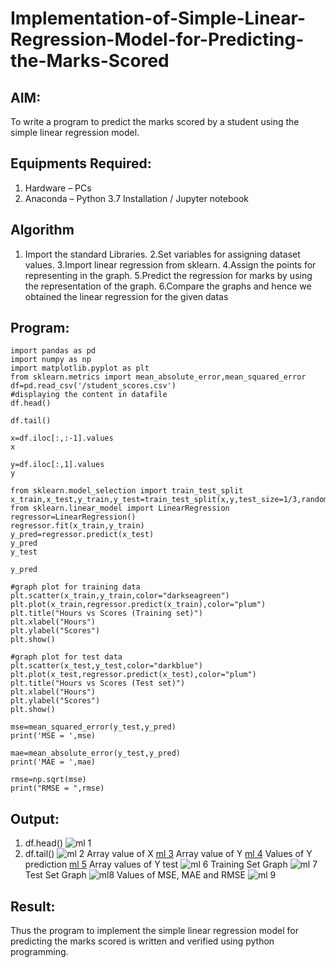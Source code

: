 # Implementation-of-Simple-Linear-Regression-Model-for-Predicting-the-Marks-Scored

## AIM:
To write a program to predict the marks scored by a student using the simple linear regression model.

## Equipments Required:
1. Hardware – PCs
2. Anaconda – Python 3.7 Installation / Jupyter notebook

## Algorithm
1. Import the standard Libraries.
2.Set variables for assigning dataset values.
3.Import linear regression from sklearn.
4.Assign the points for representing in the graph.
5.Predict the regression for marks by using the representation of the graph.
6.Compare the graphs and hence we obtained the linear regression for the given datas

## Program:
```
import pandas as pd
import numpy as np
import matplotlib.pyplot as plt
from sklearn.metrics import mean_absolute_error,mean_squared_error
df=pd.read_csv('/student_scores.csv')
#displaying the content in datafile
df.head()

df.tail()

x=df.iloc[:,:-1].values
x

y=df.iloc[:,1].values
y

from sklearn.model_selection import train_test_split
x_train,x_test,y_train,y_test=train_test_split(x,y,test_size=1/3,random_state=0)
from sklearn.linear_model import LinearRegression
regressor=LinearRegression()
regressor.fit(x_train,y_train)
y_pred=regressor.predict(x_test)
y_pred
y_test

y_pred

#graph plot for training data
plt.scatter(x_train,y_train,color="darkseagreen")
plt.plot(x_train,regressor.predict(x_train),color="plum")
plt.title("Hours vs Scores (Training set)")
plt.xlabel("Hours")
plt.ylabel("Scores")
plt.show()

#graph plot for test data
plt.scatter(x_test,y_test,color="darkblue")
plt.plot(x_test,regressor.predict(x_test),color="plum")
plt.title("Hours vs Scores (Test set)")
plt.xlabel("Hours")
plt.ylabel("Scores")
plt.show()

mse=mean_squared_error(y_test,y_pred)
print('MSE = ',mse)

mae=mean_absolute_error(y_test,y_pred)
print('MAE = ',mae)

rmse=np.sqrt(mse)
print("RMSE = ",rmse)
```

## Output:
1. df.head()
![ml 1](https://github.com/magesh534/Implementation-of-Simple-Linear-Regression-Model-for-Predicting-the-Marks-Scored/assets/135577936/24458f64-35f9-4347-832c-cbafe6523716)
2. df.tail()
![ml 2](https://github.com/magesh534/Implementation-of-Simple-Linear-Regression-Model-for-Predicting-the-Marks-Scored/assets/135577936/ade86d1c-5c11-45b4-9e26-e8a001c33331)
Array value of X
[ml 3](https://github.com/magesh534/Implementation-of-Simple-Linear-Regression-Model-for-Predicting-the-Marks-Scored/assets/135577936/b7ac3bd4-1260-4959-ab68-3cc22ea7eba4)
Array value of Y
[ml 4](https://github.com/magesh534/Implementation-of-Simple-Linear-Regression-Model-for-Predicting-the-Marks-Scored/assets/135577936/bb6304e9-4ef3-4df1-99ca-98f6ec1de3e2)
 Values of Y prediction
[ml 5](https://github.com/magesh534/Implementation-of-Simple-Linear-Regression-Model-for-Predicting-the-Marks-Scored/assets/135577936/39bae5bf-c00e-4c9e-ac98-65f1eb82cc24)
Array values of Y test
![ml 6](https://github.com/magesh534/Implementation-of-Simple-Linear-Regression-Model-for-Predicting-the-Marks-Scored/assets/135577936/25592a50-268a-440d-9165-3988437a1b98)
Training Set Graph
![ml 7](https://github.com/magesh534/Implementation-of-Simple-Linear-Regression-Model-for-Predicting-the-Marks-Scored/assets/135577936/2b387912-598d-4de4-9dc9-ec6196be95c2)
 Test Set Graph
![ml8](https://github.com/magesh534/Implementation-of-Simple-Linear-Regression-Model-for-Predicting-the-Marks-Scored/assets/135577936/26c88334-e395-4d9e-888d-392f72fac961)
Values of MSE, MAE and RMSE
![ml 9](https://github.com/magesh534/Implementation-of-Simple-Linear-Regression-Model-for-Predicting-the-Marks-Scored/assets/135577936/b31bb641-bd7a-4ac5-ac35-770f29234c77)



## Result:
Thus the program to implement the simple linear regression model for predicting the marks scored is written and verified using python programming.
